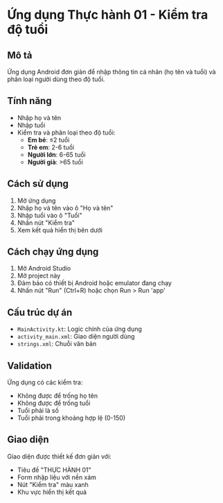 # Ứng dụng Thực hành 01 - Kiểm tra độ tuổi

## Mô tả
Ứng dụng Android đơn giản để nhập thông tin cá nhân (họ tên và tuổi) và phân loại người dùng theo độ tuổi.

## Tính năng
- Nhập họ và tên
- Nhập tuổi
- Kiểm tra và phân loại theo độ tuổi:
  - **Em bé**: ≤2 tuổi
  - **Trẻ em**: 2-6 tuổi  
  - **Người lớn**: 6-65 tuổi
  - **Người già**: >65 tuổi

## Cách sử dụng
1. Mở ứng dụng
2. Nhập họ và tên vào ô "Họ và tên"
3. Nhập tuổi vào ô "Tuổi"
4. Nhấn nút "Kiểm tra"
5. Xem kết quả hiển thị bên dưới

## Cách chạy ứng dụng
1. Mở Android Studio
2. Mở project này
3. Đảm bảo có thiết bị Android hoặc emulator đang chạy
4. Nhấn nút "Run" (Ctrl+R) hoặc chọn Run > Run 'app'

## Cấu trúc dự án
- `MainActivity.kt`: Logic chính của ứng dụng
- `activity_main.xml`: Giao diện người dùng
- `strings.xml`: Chuỗi văn bản

## Validation
Ứng dụng có các kiểm tra:
- Không được để trống họ tên
- Không được để trống tuổi
- Tuổi phải là số
- Tuổi phải trong khoảng hợp lệ (0-150)

## Giao diện
Giao diện được thiết kế đơn giản với:
- Tiêu đề "THỰC HÀNH 01"
- Form nhập liệu với nền xám
- Nút "Kiểm tra" màu xanh
- Khu vực hiển thị kết quả
